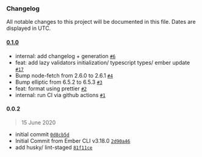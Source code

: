 ### Changelog

All notable changes to this project will be documented in this file. Dates are displayed in UTC.

#### [0.1.0](https://github.com/chrismllr/ember-validation-state/compare/0.0.2...0.1.0)

- internal: add changelog + generation [`#6`](https://github.com/chrismllr/ember-validation-state/pull/6)
- feat: add lazy validators initialization/ typescript types/ ember update [`#17`](https://github.com/chrismllr/ember-validation-state/pull/17)
- Bump node-fetch from 2.6.0 to 2.6.1 [`#4`](https://github.com/chrismllr/ember-validation-state/pull/4)
- Bump elliptic from 6.5.2 to 6.5.3 [`#3`](https://github.com/chrismllr/ember-validation-state/pull/3)
- feat: format using prettier [`#2`](https://github.com/chrismllr/ember-validation-state/pull/2)
- internal: run CI via github actions [`#1`](https://github.com/chrismllr/ember-validation-state/pull/1)

#### 0.0.2

> 15 June 2020

- initial commit [`0d8cb5d`](https://github.com/chrismllr/ember-validation-state/commit/0d8cb5d56d6e55fd36724361f7df251674b07a39)
- Initial Commit from Ember CLI v3.18.0 [`2d90a46`](https://github.com/chrismllr/ember-validation-state/commit/2d90a461331122b7971c2de01cd569d3ae2526d9)
- add husky/ lint-staged [`81f11ce`](https://github.com/chrismllr/ember-validation-state/commit/81f11ce74a73a256b1fc78224798aaf089e092e5)
